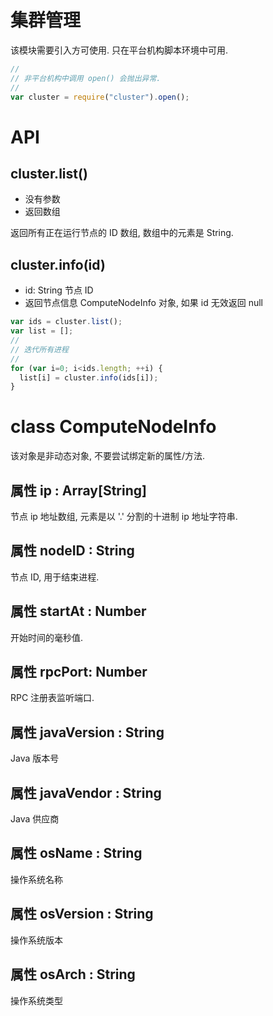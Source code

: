 # 集群管理

该模块需要引入方可使用.
只在平台机构脚本环境中可用.

```javascript
//
// 非平台机构中调用 open() 会抛出异常.
//
var cluster = require("cluster").open();
```


# API


## cluster.list()

* 没有参数
* 返回数组

返回所有正在运行节点的 ID 数组, 数组中的元素是 String.


## cluster.info(id)

* id: String 节点 ID
* 返回节点信息 ComputeNodeInfo 对象, 如果 id 无效返回 null


```javascript
var ids = cluster.list();
var list = [];
//
// 迭代所有进程
//
for (var i=0; i<ids.length; ++i) {
  list[i] = cluster.info(ids[i]);
}
```



# class ComputeNodeInfo

该对象是非动态对象, 不要尝试绑定新的属性/方法.

## 属性 ip : Array[String]

节点 ip 地址数组, 元素是以 '.' 分割的十进制 ip 地址字符串.

## 属性 nodeID : String

节点 ID, 用于结束进程.

## 属性 startAt : Number

开始时间的毫秒值.

## 属性 rpcPort: Number

RPC 注册表监听端口.

## 属性 javaVersion : String

Java 版本号

## 属性 javaVendor : String

Java 供应商

## 属性 osName : String

操作系统名称

## 属性 osVersion : String

操作系统版本

## 属性 osArch : String

操作系统类型